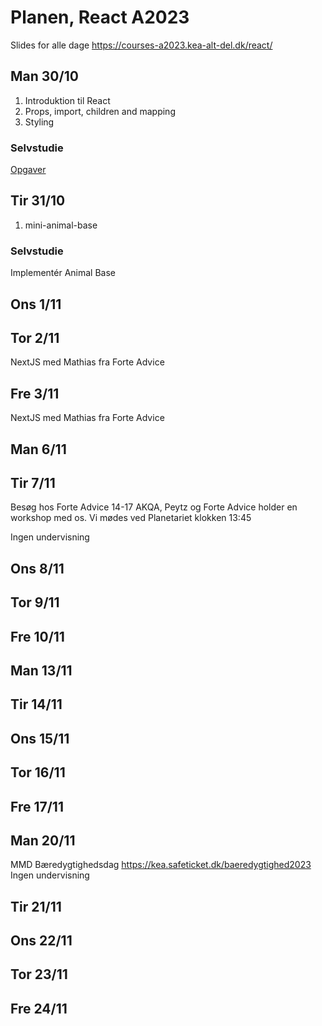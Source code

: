 # Planen, React A2023

Slides for alle dage https://courses-a2023.kea-alt-del.dk/react/

## Man 30/10

1. Introduktion til React
2. Props, import, children and mapping
3. Styling

### Selvstudie

[Opgaver](homework/w1/mon/)

## Tir 31/10

1. mini-animal-base

### Selvstudie

Implementér Animal Base

## Ons 1/11

## Tor 2/11

NextJS med Mathias fra Forte Advice

## Fre 3/11

NextJS med Mathias fra Forte Advice

## Man 6/11

## Tir 7/11

Besøg hos Forte Advice 14-17
AKQA, Peytz og Forte Advice holder en workshop med os.
Vi mødes ved Planetariet klokken 13:45

Ingen undervisning

## Ons 8/11

## Tor 9/11

## Fre 10/11

## Man 13/11

## Tir 14/11

## Ons 15/11

## Tor 16/11

## Fre 17/11

## Man 20/11

MMD Bæredygtighedsdag
https://kea.safeticket.dk/baeredygtighed2023
Ingen undervisning

## Tir 21/11

## Ons 22/11

## Tor 23/11

## Fre 24/11
